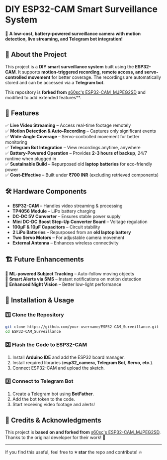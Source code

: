 # **DIY ESP32-CAM Smart Surveillance System**  

🚀 **A low-cost, battery-powered surveillance camera with motion detection, live streaming, and Telegram bot integration!**  

## 📌 **About the Project**  
This project is a **DIY smart surveillance system** built using the **ESP32-CAM**. It supports **motion-triggered recording, remote access, and servo-controlled movement** for better coverage. The recordings are automatically stored and can be accessed via a **Telegram bot**.  

This repository is **forked from** [s60sc's ESP32-CAM_MJPEG2SD](https://github.com/s60sc/ESP32-CAM_MJPEG2SD) and modified to add extended features**.  

## 🔧 **Features**  
✅ **Live Video Streaming** – Access real-time footage remotely  
✅ **Motion Detection & Auto-Recording** – Captures only significant events  
✅ **Wide-Angle Coverage** – Servo-controlled movement for better monitoring  
✅ **Telegram Bot Integration** – View recordings anytime, anywhere  
✅ **Battery-Powered Operation** – Provides **2-3 hours of backup**, 24/7 runtime when plugged in  
✅ **Sustainable Build** – Repurposed old **laptop batteries** for eco-friendly power  
✅ **Cost-Effective** – Built under **₹700 INR** (excluding retrieved components)  

## 🛠️ **Hardware Components**  
- **ESP32-CAM** – Handles video streaming & processing  
- **TP4056 Module** – LiPo battery charging  
- **DC-DC 5V Converter** – Ensures stable power supply  
- **Mini DC-DC Boost Step-Up Converter Board** – Voltage regulation  
- **100µF & 10µF Capacitors** – Circuit stability  
- **2 LiPo Batteries** – Repurposed from an **old laptop battery**  
- **Two Servo Motors** – For adjustable camera movement  
- **External Antenna** – Enhances wireless connectivity  

## 🏗️ **Future Enhancements**  
🚀 **ML-powered Subject Tracking** – Auto-follow moving objects  
🚀 **Smart Alerts via SMS** – Instant notifications on motion detection  
🚀 **Enhanced Night Vision** – Better low-light performance  

## 📂 **Installation & Usage**  
### **1️⃣ Clone the Repository**  
```bash
git clone https://github.com/your-username/ESP32-CAM_Surveillance.git
cd ESP32-CAM_Surveillance
```
### **2️⃣ Flash the Code to ESP32-CAM**  
1. Install **Arduino IDE** and add the ESP32 board manager.  
2. Install required libraries (**esp32_camera, Telegram Bot, Servo, etc.**).  
3. Connect ESP32-CAM and upload the sketch.  

### **3️⃣ Connect to Telegram Bot**  
1. Create a Telegram bot using **BotFather**.  
2. Add the bot token to the code.  
3. Start receiving video footage and alerts!  

## 📜 **Credits & Acknowledgments**  
This project is **based on and forked from** [s60sc's ESP32-CAM_MJPEG2SD](https://github.com/s60sc/ESP32-CAM_MJPEG2SD). Thanks to the original developer for their work! 🙌  

---

If you find this useful, feel free to **⭐ star** the repo and contribute! 🔥 
